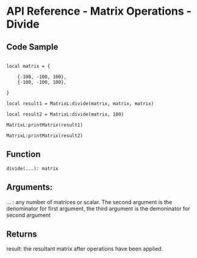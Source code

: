 # API Reference - Matrix Operations - Divide

## Code Sample

```

local matrix = {
	
	{-100, -100, 100},
	{-100, -100, 100},

}

local result1 = MatrixL:divide(matrix, matrix, matrix)

local result2 = MatrixL:divide(matrix, 100)

MatrixL:printMatrix(result1)

MatrixL:printMatrix(result2)

```
## Function

```
divide(...): matrix
```

## Arguments:

… : any number of matrices or scalar. The second argument is the denominator for first argument, the third argument is the demoninator for second argument 

## Returns

result: the resultant matrix after operations have been applied.
